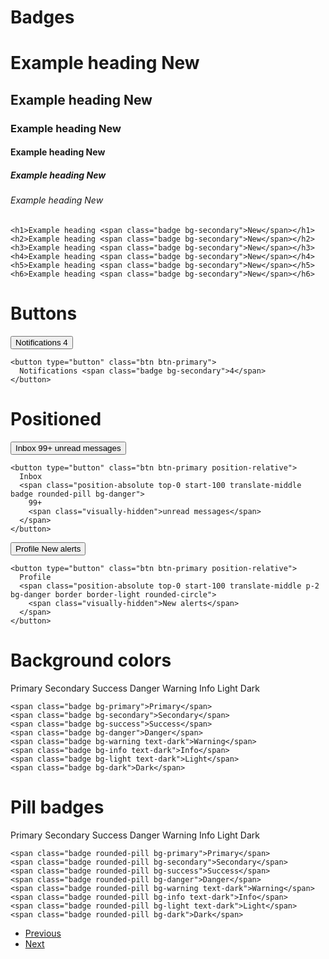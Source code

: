 <div style="display: none;"><link href="https://cdn.razorcss.xyz/css/razor-css-1.1.min.css" rel="stylesheet">
<script src="https://cdn.razorcss.xyz/js/bundle.min.js"></script>
<link href="https://cdn.razorcss.xyz/icons/style.css" rel="stylesheet"></div>

# Badges

<h1>Example heading <span class="badge bg-secondary">New</span></h1>
<h2>Example heading <span class="badge bg-secondary">New</span></h2>
<h3>Example heading <span class="badge bg-secondary">New</span></h3>
<h4>Example heading <span class="badge bg-secondary">New</span></h4>
<h5>Example heading <span class="badge bg-secondary">New</span></h5>
<h6>Example heading <span class="badge bg-secondary">New</span></h6>

```
<h1>Example heading <span class="badge bg-secondary">New</span></h1>
<h2>Example heading <span class="badge bg-secondary">New</span></h2>
<h3>Example heading <span class="badge bg-secondary">New</span></h3>
<h4>Example heading <span class="badge bg-secondary">New</span></h4>
<h5>Example heading <span class="badge bg-secondary">New</span></h5>
<h6>Example heading <span class="badge bg-secondary">New</span></h6>
```

# Buttons

<button type="button" class="btn btn-primary">
  Notifications <span class="badge bg-secondary">4</span>
</button>

```
<button type="button" class="btn btn-primary">
  Notifications <span class="badge bg-secondary">4</span>
</button>
```

# Positioned 

<button type="button" class="btn btn-primary position-relative">
  Inbox
  <span class="position-absolute top-0 start-100 translate-middle badge rounded-pill bg-danger">
    99+
    <span class="visually-hidden">unread messages</span>
  </span>
</button>

```
<button type="button" class="btn btn-primary position-relative">
  Inbox
  <span class="position-absolute top-0 start-100 translate-middle badge rounded-pill bg-danger">
    99+
    <span class="visually-hidden">unread messages</span>
  </span>
</button>
```

<button type="button" class="btn btn-primary position-relative">
  Profile
  <span class="position-absolute top-0 start-100 translate-middle p-2 bg-danger border border-light rounded-circle">
    <span class="visually-hidden">New alerts</span>
  </span>
</button>

```
<button type="button" class="btn btn-primary position-relative">
  Profile
  <span class="position-absolute top-0 start-100 translate-middle p-2 bg-danger border border-light rounded-circle">
    <span class="visually-hidden">New alerts</span>
  </span>
</button>
```

# Background colors

<span class="badge bg-primary">Primary</span>
<span class="badge bg-secondary">Secondary</span>
<span class="badge bg-success">Success</span>
<span class="badge bg-danger">Danger</span>
<span class="badge bg-warning text-dark">Warning</span>
<span class="badge bg-info text-dark">Info</span>
<span class="badge bg-light text-dark">Light</span>
<span class="badge bg-dark">Dark</span>

```
<span class="badge bg-primary">Primary</span>
<span class="badge bg-secondary">Secondary</span>
<span class="badge bg-success">Success</span>
<span class="badge bg-danger">Danger</span>
<span class="badge bg-warning text-dark">Warning</span>
<span class="badge bg-info text-dark">Info</span>
<span class="badge bg-light text-dark">Light</span>
<span class="badge bg-dark">Dark</span>
```

# Pill badges
<span class="badge rounded-pill bg-primary">Primary</span>
<span class="badge rounded-pill bg-secondary">Secondary</span>
<span class="badge rounded-pill bg-success">Success</span>
<span class="badge rounded-pill bg-danger">Danger</span>
<span class="badge rounded-pill bg-warning text-dark">Warning</span>
<span class="badge rounded-pill bg-info text-dark">Info</span>
<span class="badge rounded-pill bg-light text-dark">Light</span>
<span class="badge rounded-pill bg-dark">Dark</span>

```
<span class="badge rounded-pill bg-primary">Primary</span>
<span class="badge rounded-pill bg-secondary">Secondary</span>
<span class="badge rounded-pill bg-success">Success</span>
<span class="badge rounded-pill bg-danger">Danger</span>
<span class="badge rounded-pill bg-warning text-dark">Warning</span>
<span class="badge rounded-pill bg-info text-dark">Info</span>
<span class="badge rounded-pill bg-light text-dark">Light</span>
<span class="badge rounded-pill bg-dark">Dark</span>
```

<nav aria-label="Page navigation example">
  <ul class="pagination">
    <li class="page-item"><a class="page-link" href="/ALERTS.md">Previous</a></li>
    <li class="page-item"><a class="page-link" href="/BREADCRUMB.md">Next</a></li>
  </ul>
</nav>